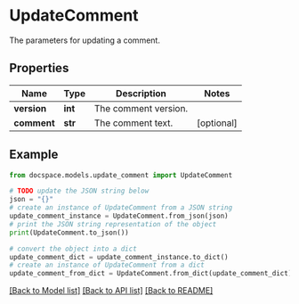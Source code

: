 # UpdateComment

The parameters for updating a comment.

## Properties

Name | Type | Description | Notes
------------ | ------------- | ------------- | -------------
**version** | **int** | The comment version. | 
**comment** | **str** | The comment text. | [optional] 

## Example

```python
from docspace.models.update_comment import UpdateComment

# TODO update the JSON string below
json = "{}"
# create an instance of UpdateComment from a JSON string
update_comment_instance = UpdateComment.from_json(json)
# print the JSON string representation of the object
print(UpdateComment.to_json())

# convert the object into a dict
update_comment_dict = update_comment_instance.to_dict()
# create an instance of UpdateComment from a dict
update_comment_from_dict = UpdateComment.from_dict(update_comment_dict)
```
[[Back to Model list]](../README.md#documentation-for-models) [[Back to API list]](../README.md#documentation-for-api-endpoints) [[Back to README]](../README.md)


